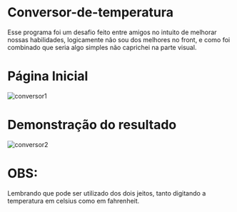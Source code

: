 # Conversor-de-temperatura
Esse programa foi um desafio feito entre amigos no intuito de melhorar nossas habilidades, logicamente não sou dos melhores no front, e como foi combinado que seria algo simples não caprichei na parte visual.

# Página Inicial
![conversor1](https://user-images.githubusercontent.com/80359142/133891741-287fce7c-a457-4cdc-a9ae-1bb7cc530db2.PNG)

# Demonstração do resultado
![conversor2](https://user-images.githubusercontent.com/80359142/133891742-414c7b8e-9347-469c-8b2b-c9cf05490fdb.PNG)

# OBS:
Lembrando que pode ser utilizado dos dois jeitos, tanto digitando a temperatura em celsius como em fahrenheit.
